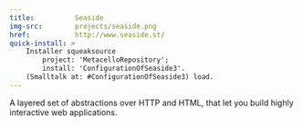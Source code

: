 ```yaml
---
title:          Seaside
img-src:        projects/seaside.png
href:           http://www.seaside.st/
quick-install: >
    Installer squeaksource
        project: 'MetacelloRepository';
        install: 'ConfigurationOfSeaside3'.
    (Smalltalk at: #ConfigurationOfSeaside3) load.
---
```

A layered set of abstractions over HTTP and HTML, that let you build highly interactive web applications.

<!--
It is ported to and maintained for several Smalltalk dialects.
-->